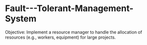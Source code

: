 # Fault---Tolerant-Management-System
Objective: Implement a resource manager to handle the allocation of resources (e.g., workers, equipment) for large projects.
